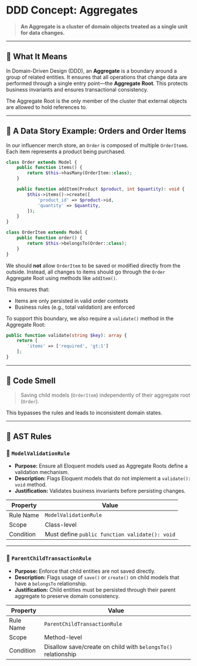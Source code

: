 # DDD Concept: Aggregates

> **An Aggregate is a cluster of domain objects treated as a single unit for data changes.**

---

## 🧠 What It Means

In Domain-Driven Design (DDD), an **Aggregate** is a boundary around a group of related entities. It ensures that all operations that change data are performed through a single entry point—the **Aggregate Root**. This protects business invariants and ensures transactional consistency.

The Aggregate Root is the only member of the cluster that external objects are allowed to hold references to.

---

## 🧵 A Data Story Example: Orders and Order Items

In our influencer merch store, an `Order` is composed of multiple `OrderItem`s. Each item represents a product being purchased.

```php
class Order extends Model {
    public function items() {
        return $this->hasMany(OrderItem::class);
    }

    public function addItem(Product $product, int $quantity): void {
        $this->items()->create([
            'product_id' => $product->id,
            'quantity' => $quantity,
        ]);
    }
}

class OrderItem extends Model {
    public function order() {
        return $this->belongsTo(Order::class);
    }
}
```

We should **not** allow `OrderItem` to be saved or modified directly from the outside. Instead, all changes to items should go through the `Order` Aggregate Root using methods like `addItem()`.

This ensures that:
- Items are only persisted in valid order contexts
- Business rules (e.g., total validation) are enforced

To support this boundary, we also require a `validate()` method in the Aggregate Root:

```php
public function validate(string $key): array {
    return [
        'items' => ['required', 'gt:1']
    ];
}
```

---

## 🚩 Code Smell

> Saving child models (`OrderItem`) independently of their aggregate root (`Order`).

This bypasses the rules and leads to inconsistent domain states.

---

## 🧪 AST Rules

### 📌 `ModelValidationRule`

- **Purpose:** Ensure all Eloquent models used as Aggregate Roots define a validation mechanism.
- **Description:** Flags Eloquent models that do not implement a `validate(): void` method.
- **Justification:** Validates business invariants before persisting changes.

| Property     | Value               |
|--------------|---------------------|
| Rule Name    | `ModelValidationRule`|
| Scope        | Class-level         |
| Condition    | Must define `public function validate(): void` |

---

### 📌 `ParentChildTransactionRule`

- **Purpose:** Enforce that child entities are not saved directly.
- **Description:** Flags usage of `save()` or `create()` on child models that have a `belongsTo` relationship.
- **Justification:** Child entities must be persisted through their parent aggregate to preserve domain consistency.

| Property     | Value                     |
|--------------|---------------------------|
| Rule Name    | `ParentChildTransactionRule` |
| Scope        | Method-level              |
| Condition    | Disallow save/create on child with `belongsTo()` relationship |
